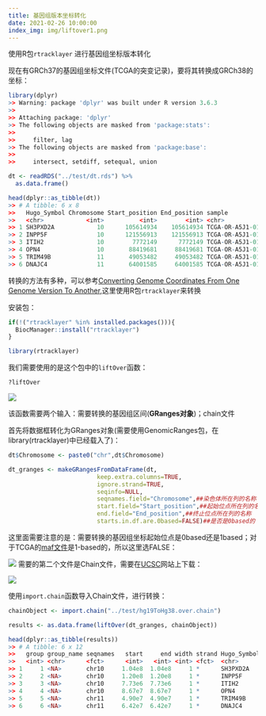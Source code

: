 ```yaml
---
title: 基因组版本坐标转化
date: 2021-02-26 10:00:00    
index_img: img/liftover1.png
---
```






使用R包`rtracklayer` 进行基因组坐标版本转化

<!-- more -->

现在有GRCh37的基因组坐标文件(TCGA的突变记录)，要将其转换成GRCh38的坐标：

``` r
library(dplyr)
>> Warning: package 'dplyr' was built under R version 3.6.3
>> 
>> Attaching package: 'dplyr'
>> The following objects are masked from 'package:stats':
>> 
>>     filter, lag
>> The following objects are masked from 'package:base':
>> 
>>     intersect, setdiff, setequal, union

dt <- readRDS("../test/dt.rds") %>% 
  as.data.frame()

head(dplyr::as_tibble(dt))
>> # A tibble: 6 x 8
>>   Hugo_Symbol Chromosome Start_position End_position sample                Protein_Change Variant_Classifica~ Variant_Type
>>   <chr>            <int>          <int>        <int> <chr>                 <chr>          <chr>               <chr>       
>> 1 SH3PXD2A            10      105614934    105614934 TCGA-OR-A5J1-01A-11D~ .              Intron              SNP         
>> 2 INPP5F              10      121556913    121556913 TCGA-OR-A5J1-01A-11D~ .              Intron              SNP         
>> 3 ITIH2               10        7772149      7772149 TCGA-OR-A5J1-01A-11D~ .              Intron              SNP         
>> 4 OPN4                10       88419681     88419681 TCGA-OR-A5J1-01A-11D~ p.G288D        Missense_Mutation   SNP         
>> 5 TRIM49B             11       49053482     49053482 TCGA-OR-A5J1-01A-11D~ p.L111F        Missense_Mutation   SNP         
>> 6 DNAJC4              11       64001585     64001585 TCGA-OR-A5J1-01A-11D~ p.G219W        Missense_Mutation   SNP
```

转换的方法有多种，可以参考[Converting Genome Coordinates From One Genome
Version To
Another](https://www.biostars.org/p/65558/),这里使用R包`rtracklayer`来转换

安装包：

``` r
if(!("rtracklayer" %in% installed.packages())){
  BiocManager::install("rtracklayer")
}

library(rtracklayer)
```

我们需要使用的是这个包中的`liftOver`函数：

``` r
?liftOver
```

![](https://picgo-wutao.oss-cn-shanghai.aliyuncs.com/img/image-20210226171357422.png)

该函数需要两个输入：需要转换的基因组区间(**GRanges对象**)；chain文件

首先将数据框转化为GRanges对象(需要使用GenomicRanges包，在library(rtracklayer)中已经载入了)：

``` r
dt$Chromosome <- paste0("chr",dt$Chromosome)

dt_granges <- makeGRangesFromDataFrame(dt,
                         keep.extra.columns=TRUE,
                         ignore.strand=TRUE,
                         seqinfo=NULL,
                         seqnames.field="Chromosome",##染色体所在列的名称
                         start.field="Start_position",##起始位点所在列的名称
                         end.field="End_position",##终止位点所在列的名称
                         starts.in.df.are.0based=FALSE)##是否是0based的
```

这里面需要注意的是：需要转换的基因组坐标起始位点是0based还是1based；对于TCGA的[maf文件](https://docs.gdc.cancer.gov/Encyclopedia/pages/Mutation_Annotation_Format_TCGAv2/)是1-based的，所以这里选FALSE：

![](https://picgo-wutao.oss-cn-shanghai.aliyuncs.com/img/image-20210226172456415.png)
需要的第二个文件是Chain文件，需要在[UCSC](https://hgdownload.soe.ucsc.edu/downloads.html)网站上下载：

![](https://picgo-wutao.oss-cn-shanghai.aliyuncs.com/img/image-20210226225522742.png)

使用`import.chain`函数导入Chain文件，进行转换：

``` r
chainObject <- import.chain("../test/hg19ToHg38.over.chain")

results <- as.data.frame(liftOver(dt_granges, chainObject))

head(dplyr::as_tibble(results))
>> # A tibble: 6 x 12
>>   group group_name seqnames   start     end width strand Hugo_Symbol sample   Protein_Change Variant_Classif~ Variant_Type
>>   <int> <chr>      <fct>      <int>   <int> <int> <fct>  <chr>       <chr>    <chr>          <chr>            <chr>       
>> 1     1 <NA>       chr10     1.04e8  1.04e8     1 *      SH3PXD2A    TCGA-OR~ .              Intron           SNP         
>> 2     2 <NA>       chr10     1.20e8  1.20e8     1 *      INPP5F      TCGA-OR~ .              Intron           SNP         
>> 3     3 <NA>       chr10     7.73e6  7.73e6     1 *      ITIH2       TCGA-OR~ .              Intron           SNP         
>> 4     4 <NA>       chr10     8.67e7  8.67e7     1 *      OPN4        TCGA-OR~ p.G288D        Missense_Mutati~ SNP         
>> 5     5 <NA>       chr11     4.90e7  4.90e7     1 *      TRIM49B     TCGA-OR~ p.L111F        Missense_Mutati~ SNP         
>> 6     6 <NA>       chr11     6.42e7  6.42e7     1 *      DNAJC4      TCGA-OR~ p.G219W        Missense_Mutati~ SNP
```
